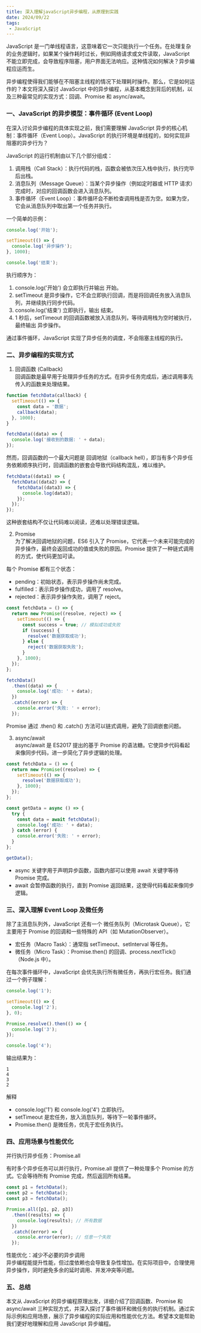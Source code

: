 ```yaml
---
title: 深入理解javaScript异步编程，从原理到实践
date: 2024/09/22
tags:
 - JavaScript
---
```


JavaScript 是一门单线程语言，这意味着它一次只能执行一个任务。在处理复杂的业务逻辑时，如果某个操作耗时过长，例如网络请求或文件读取，JavaScript 不能立即完成，会导致程序阻塞，用户界面无法响应。这种情况如何解决？异步编程应运而生。

异步编程使得我们能够在不阻塞主线程的情况下处理耗时操作。那么，它是如何运作的？本文将深入探讨 JavaScript 中的异步编程，从基本概念到背后的机制，以及三种最常见的实现方式：回调、Promise 和 async/await。

### 一、JavaScript 的异步模型：事件循环 (Event Loop)
在深入讨论异步编程的具体实现之前，我们需要理解 JavaScript 异步的核心机制：事件循环（Event Loop）。JavaScript 的执行环境是单线程的，如何实现非阻塞的异步行为？

JavaScript 的运行机制由以下几个部分组成：
1. 调用栈（Call Stack）：执行代码的栈，函数会被依次压入栈中执行，执行完毕后出栈。
2. 消息队列（Message Queue）：当某个异步操作（例如定时器或 HTTP 请求）完成时，对应的回调函数会进入消息队列。
3. 事件循环（Event Loop）：事件循环会不断检查调用栈是否为空。如果为空，它会从消息队列中取出第一个任务并执行。

一个简单的示例：
```javascript
console.log('开始'); 

setTimeout(() => {
  console.log('异步操作');
}, 1000);

console.log('结束');
```
执行顺序为：
1. console.log('开始') 会立即执行并输出 开始。
2. setTimeout 是异步操作，它不会立即执行回调，而是将回调任务放入消息队列，并继续执行同步代码。
3. console.log('结束') 立即执行，输出 结束。
4. 1 秒后，setTimeout 的回调函数被放入消息队列，等待调用栈为空时被执行，最终输出 异步操作。

通过事件循环，JavaScript 实现了异步任务的调度，不会阻塞主线程的执行。

### 二、异步编程的实现方式
1. 回调函数 (Callback)<br>
回调函数是最早用于处理异步任务的方式。在异步任务完成后，通过调用事先传入的函数来处理结果。
```javascript
function fetchData(callback) {
  setTimeout(() => {
    const data = '数据';
    callback(data);
  }, 1000);
}

fetchData((data) => {
  console.log('接收到的数据: ' + data);
});
```
然而，回调函数的一个最大问题是 回调地狱（callback hell），即当有多个异步任务依赖顺序执行时，回调函数的嵌套会导致代码结构混乱，难以维护。
```javascript
fetchData((data1) => {
  fetchData((data2) => {
    fetchData((data3) => {
      console.log(data3);
    });
  });
});
```
这种嵌套结构不仅让代码难以阅读，还难以处理错误逻辑。

2. Promise<br>
为了解决回调地狱的问题，ES6 引入了 Promise，它代表一个未来可能完成的异步操作，最终会返回成功的值或失败的原因。Promise 提供了一种链式调用的方式，使代码更加可读。

每个 Promise 都有三个状态：
* pending：初始状态，表示异步操作尚未完成。
* fulfilled：表示异步操作成功，调用了 resolve。
* rejected：表示异步操作失败，调用了 reject。

```javascript
const fetchData = () => {
  return new Promise((resolve, reject) => {
    setTimeout(() => {
      const success = true; // 模拟成功或失败
      if (success) {
        resolve('数据获取成功');
      } else {
        reject('数据获取失败');
      }
    }, 1000);
  });
};

fetchData()
  .then((data) => {
    console.log('成功: ' + data);
  })
  .catch((error) => {
    console.error('失败: ' + error);
  });
```
Promise 通过 .then() 和 .catch() 方法可以链式调用，避免了回调嵌套问题。

3. async/await<br>
async/await 是 ES2017 提出的基于 Promise 的语法糖。它使异步代码看起来像同步代码，进一步简化了异步逻辑的处理。

```javascript
const fetchData = () => {
  return new Promise((resolve) => {
    setTimeout(() => {
      resolve('数据获取成功');
    }, 1000);
  });
};

const getData = async () => {
  try {
    const data = await fetchData();
    console.log('成功: ' + data);
  } catch (error) {
    console.error('失败: ' + error);
  }
};

getData();
```
* async 关键字用于声明异步函数，函数内部可以使用 await 关键字等待 Promise 完成。
* await 会暂停函数的执行，直到 Promise 返回结果，这使得代码看起来像同步逻辑。

### 三、深入理解 Event Loop 及微任务
除了主消息队列外，JavaScript 还有一个 微任务队列（Microtask Queue），它主要用于 Promise 的回调和一些特殊的 API（如 MutationObserver）。
* 宏任务（Macro Task）：通常指 setTimeout、setInterval 等任务。
* 微任务（Micro Task）：Promise.then() 的回调、process.nextTick()（Node.js 中）。

在每次事件循环中，JavaScript 会优先执行所有微任务，再执行宏任务。我们通过一个例子理解：

```javascript
console.log('1');

setTimeout(() => {
  console.log('2');
}, 0);

Promise.resolve().then(() => {
  console.log('3');
});

console.log('4');
```

输出结果为：

```
1
4
3
2
```

解释
* console.log('1') 和 console.log('4') 立即执行。
* setTimeout 是宏任务，放入消息队列，等待下一轮事件循环。
* Promise.then() 是微任务，优先于宏任务执行。

### 四、应用场景与性能优化
并行执行异步任务：Promise.all

有时多个异步任务可以并行执行，Promise.all 提供了一种处理多个 Promise 的方式。它会等待所有 Promise 完成，然后返回所有结果。

```javascript
const p1 = fetchData();
const p2 = fetchData();
const p3 = fetchData();

Promise.all([p1, p2, p3])
  .then((results) => {
    console.log(results); // 所有数据
  })
  .catch((error) => {
    console.error(error); // 任意一个失败
  });
```

性能优化：减少不必要的异步调用<br>
异步编程能提升性能，但过度依赖也会导致复杂性增加。在实际项目中，合理使用异步操作，同时避免多余的延时调用、并发冲突等问题。

### 五、总结
本文从 JavaScript 的异步编程原理出发，详细介绍了回调函数、Promise 和 async/await 三种实现方式，并深入探讨了事件循环和微任务的执行机制。通过实际示例和应用场景，展示了异步编程的实际应用和性能优化方法。希望本文能帮助我们更好地理解和应用 JavaScript 异步编程。

